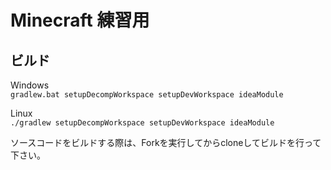 # Minecraft 練習用

## ビルド

Windows  
``gradlew.bat setupDecompWorkspace setupDevWorkspace ideaModule``

Linux  
``./gradlew setupDecompWorkspace setupDevWorkspace ideaModule``

ソースコードをビルドする際は、Forkを実行してからcloneしてビルドを行って下さい。
